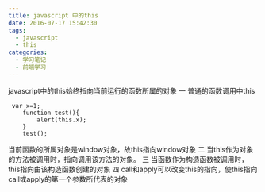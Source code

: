 ```yaml
---
title: javascript 中的this
date: 2016-07-17 15:42:30
tags: 
  - javascript
  - this
categories:
  - 学习笔记
  - 前端学习
---
```

javascript中的this始终指向当前运行的函数所属的对象
一 普通的函数调用中this

	 var x=1;
		function test(){
			alert(this.x);
		}
		test();
当前函数的所属对象是window对象，故this指向window对象
二 当this作为对象的方法被调用时，指向调用该方法的对象。
三 当函数作为构造函数被调用时，this指向由该构造函数创建的对象
四 call和apply可以改变this的指向，使this指向call或apply的第一个参数所代表的对象